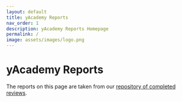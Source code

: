 ```yaml
---
layout: default
title: yAcademy Reports
nav_order: 1
description: yAcademy Reports Homepage
permalink: /
image: assets/images/logo.png
---
```


# yAcademy Reports

The reports on this page are taken from our [repository of completed reviews](https://github.com/yacademy/audits).